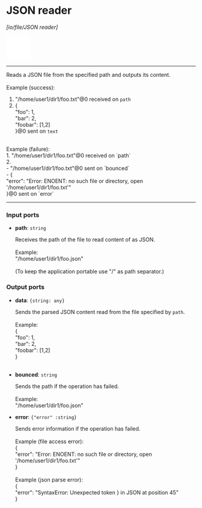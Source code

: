 # JSON reader

_[io/file/JSON reader]_

![icon](</assets/icons/b63b05e2-5e2f-45a1-a3e3-10a749d05b96.png>)

---

Reads a JSON file from the specified path and outputs its content.<br>
<br>
Example (success):<br>
1. "/home/user1/dir1/foo.txt"@0 received on `path`<br>
2. {<br>
  "foo": 1,<br>
  "bar": 2,<br>
  "foobar": [1,2]<br>
}@0 sent on `text`<br>
<br>
Example (failure):<br>
1. "/home/user1/dir1/foo.txt"@0 received on `path`<br>
2. <br>
- "/home/user1/dir1/foo.txt"@0 sent on `bounced`<br>
- {<br>
  "error": "Error: ENOENT: no such file or directory, open '/home/user1/dir1/foo.txt'"<br>
}@0 sent on `error`<br>

---

### Input ports

* __path__: ` string `

    Receives the path of the file to read content of as JSON.<br>
    <br>
    Example:<br>
    "/home/user1/dir1/foo.json"<br>
    <br>
    (To keep the application portable use "/" as path separator.)<br>

### Output ports

* __data__: ` {string: any} `

    Sends the parsed JSON content read from the file specified by `path`.<br>
    <br>
    Example:<br>
    {<br>
      "foo": 1,<br>
      "bar": 2,<br>
      "foobar": [1,2]<br>
    }<br>
    <br>


* __bounced__: ` string `

    Sends the path if the operation has failed.<br>
    <br>
    Example:<br>
    "/home/user1/dir1/foo.json"<br>


* __error__: ` {"error" :string} `

    Sends error information if the operation has failed.<br>
    <br>
    Example (file access error): <br>
    {<br>
      "error": "Error: ENOENT: no such file or directory, open '/home/user1/dir1/foo.txt'"<br>
    }<br>
    <br>
    Example (json parse error):<br>
    {<br>
      "error": "SyntaxError: Unexpected token } in JSON at position 45"<br>
    }<br>

